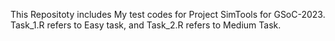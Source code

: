 This Repositoty includes My test codes for Project SimTools for GSoC-2023. Task_1.R refers to Easy task, and Task_2.R refers to Medium Task.
